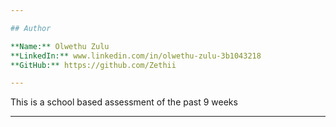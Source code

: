 ```yaml
---

## Author 

**Name:** Olwethu Zulu
**LinkedIn:** www.linkedin.com/in/olwethu-zulu-3b1043218
**GitHub:** https://github.com/Zethii

---
```


This is a school based assessment of the past 9 weeks 

---
